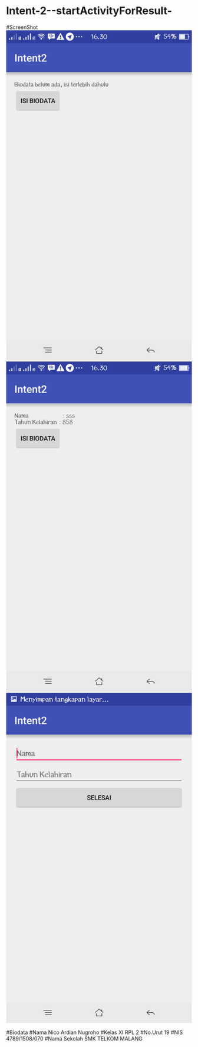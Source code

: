 # Intent-2--startActivityForResult-





#ScreenShot
![ScreenShot](https://github.com/NicoAN42/Intent-2--startActivityForResult-/blob/master/Screenshot_2016-10-09-16-30-32-77.png "")
![ScreenShot](https://github.com/NicoAN42/Intent-2--startActivityForResult-/blob/master/Screenshot_2016-10-09-16-30-39-99.png "")
![ScreenShot](https://github.com/NicoAN42/Intent-2--startActivityForResult-/blob/master/Screenshot_2016-10-09-16-30-35-77.png "")


#Biodata
#Nama
  Nico Ardian Nugroho
#Kelas
  XI RPL 2
#No.Urut
  19
#NIS
  4789/1508/070
#Nama Sekolah
  SMK TELKOM MALANG

